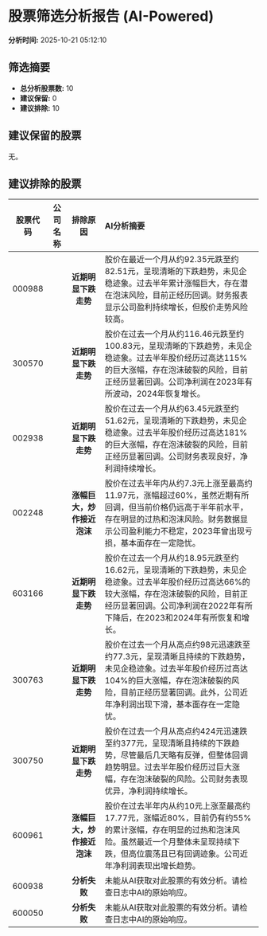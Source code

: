 # 股票筛选分析报告 (AI-Powered)

**分析时间:** 2025-10-21 05:12:10

## 筛选摘要

- **总分析股票数:** 10
- **建议保留:** 0
- **建议排除:** 10

## 建议保留的股票

无。


## 建议排除的股票

| 股票代码 | 公司名称 | 排除原因 | AI分析摘要 |
|:---:|:---:|:---:|:---|
| 000988 |  | **近期明显下跌走势** | 股价在最近一个月从约92.35元跌至约82.51元，呈现清晰的下跌趋势，未见企稳迹象。过去半年累计涨幅巨大，存在潜在泡沫风险，目前正经历回调。财务报表显示公司盈利持续增长，但股价走势风险较高。 |
| 300570 |  | **近期明显下跌走势** | 股价在过去一个月从约116.46元跌至约100.83元，呈现清晰的下跌趋势，未见企稳迹象。过去半年股价经历过高达115%的巨大涨幅，存在泡沫破裂的风险，目前正经历显著回调。公司净利润在2023年有所波动，2024年恢复增长。 |
| 002938 |  | **近期明显下跌走势** | 股价在过去一个月从约63.45元跌至约51.62元，呈现清晰的下跌趋势，未见企稳迹象。过去半年股价经历过高达181%的巨大涨幅，存在泡沫破裂的风险，目前正经历显著回调。公司财务表现良好，净利润持续增长。 |
| 002248 |  | **涨幅巨大，炒作接近泡沫** | 股价在过去半年内从约7.3元上涨至最高约11.97元，涨幅超过60%，虽然近期有所回调，但当前价格仍远高于半年前水平，存在明显的过热和泡沫风险。财务数据显示公司盈利能力不稳定，2023年曾出现亏损，基本面存在一定隐忧。 |
| 603166 |  | **近期明显下跌走势** | 股价在过去一个月从约18.95元跌至约16.62元，呈现清晰的下跌趋势，未见企稳迹象。过去半年股价经历过高达66%的较大涨幅，存在泡沫破裂的风险，目前正经历显著回调。公司净利润在2022年有所下降后，在2023和2024年有所恢复和增长。 |
| 300763 |  | **近期明显下跌走势** | 股价在过去一个月从高点约98元迅速跌至约77.3元，呈现清晰且持续的下跌趋势，未见企稳迹象。过去半年股价经历过高达104%的巨大涨幅，存在泡沫破裂的风险，目前正经历显著回调。此外，公司近年净利润出现下滑，基本面存在一定隐忧。 |
| 300750 |  | **近期明显下跌走势** | 股价在过去一个月从高点约424元迅速跌至约377元，呈现清晰且持续的下跌趋势，尽管最后几天略有反弹，但整体回调趋势明显。过去半年股价经历过巨大涨幅，存在泡沫破裂的风险。公司财务表现优异，净利润持续增长。 |
| 600961 |  | **涨幅巨大，炒作接近泡沫** | 股价在过去半年内从约10元上涨至最高约17.77元，涨幅近80%，目前仍有约55%的累计涨幅，存在明显的过热和泡沫风险。虽然最近一个月整体未呈现持续下跌，但高位震荡且已有回调迹象。公司近年净利润表现出增长趋势。 |
| 600938 |  | **分析失败** | 未能从AI获取对此股票的有效分析。请检查日志中AI的原始响应。 |
| 600050 |  | **分析失败** | 未能从AI获取对此股票的有效分析。请检查日志中AI的原始响应。 |
